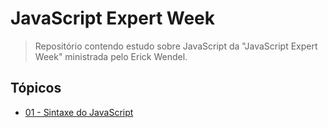 # JavaScript Expert Week

> Repositório contendo estudo sobre JavaScript da "JavaScript Expert Week" ministrada pelo Erick Wendel.

## **Tópicos**

- [01 - Sintaxe do JavaScript](https://github.com/x0n4d0/js-expert-yt/tree/main/01-sintaxe-do-javascript)